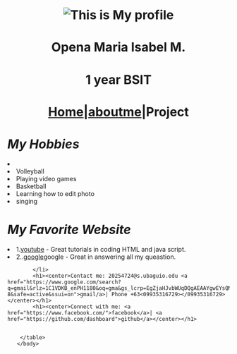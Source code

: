 <!DOCTYPE html>
<html></html>   
       <head></head>
       <body>
        <title>"Laboratory  Exam - Opena Maria Isabel M."</title>
        <table>
            <h1><center><img src="isa.jpg" alt="This is My profile"></center></h1>
            <h1><center>Opena Maria Isabel M.</center></h1>
            <h1><center>1 year BSIT</center></h1>
            <h1><center><a href="HTML/index.html/project.html">Home</a>|<a href="file:///Z:/HTML/index.html/aboutme.html">aboutme</a>|Project</center></h1>
            <h1><b><i>My Hobbies</i></b></h1>
            <li>
                <li>Volleyball</li>
                <li>Playing video games</li>
                <li>Basketball</li>
                <li>Learning how to edit photo</li>
                <li> singing</li>
            <h1><i><b>My Favorite Website</b></i></h1>
            <li>1.<a href="https://www.google.com/search?gs_ssp=eJzj4tTP1TewzEouKzZg9GKvzC8tKU1KBQA_-AaN&q=youtube&rlz=1C1VDKB_enPH1180&oq=ypo&gs_lcrp=EgZjaHJvbWUqDwgBEC4YChiDARixAxiABDIJCAAQRRg5GIAEMg8IARAuGAoYgwEYsQMYgAQyDwgCEC4YChiDARixAxiABDIJCAMQABgKGIAEMg8IBBAAGAoYgwEYsQMYgAQyBwgFEAAYgAQyDwgGEAAYChiDARixAxiABDIGCAcQBRhA0gEIMjY3N2owajeoAgCwAgA&sourceid=chrome&ie=UTF-8&safe=active&ssui=on">youtube</a> - Great tutorials in coding HTML and java script.</li>
            <li>2..<a href="https://www.google.com/search?gs_ssp=eJzj4tTP1TcwMU02T1JgNGB0YPBiS8_PT89JBQBASQXT&q=google&rlz=1C1VDKB_enPH1180&oq=go&gs_lcrp=EgZjaHJvbWUqEwgBEC4YgwEYxwEYsQMY0QMYgAQyBggAEEUYOTITCAEQLhiDARjHARixAxjRAxiABDIQCAIQABiDARixAxiABBiKBTINCAMQABiDARixAxiABDIKCAQQABixAxiABDINCAUQABiDARixAxiABDINCAYQABiDARixAxiABDIGCAcQRRg80gEINDEyNWowajeoAgCwAgA&sourceid=chrome&ie=UTF-8&safe=active&ssui=on">google</a>google - Great in answering all my queastion.</li>

            </li>
            <h1><center>Contact me: 20254724@s.ubaguio.edu <a href="https://www.google.com/search?q=gmail&rlz=1C1VDKB_enPH1180&oq=gma&gs_lcrp=EgZjaHJvbWUqDQgAEAAYgwEYsQMYgAQyDQgAEAAYgwEYsQMYgAQyDwgBEEUYORiDARixAxiABDINCAIQABiDARixAxiABDINCAMQABiDARixAxiABDIKCAQQABixAxiABDIJCAUQABgKGIAEMg0IBhAAGIMBGLEDGIAEMgoIBxAAGLEDGIAE0gEIMjY2MWowajeoAgCwAgA&sourceid=chrome&ie=UTF-8&safe=active&ssui=on">gmail/a>| Phone +63<09935316729></09935316729></center></h1>
            <h1><center>Connect with me: <a href="https://www.facebook.com/">facebook</a>| <a href="https://github.com/dashboard">github</a></center></h1>
        
            
        </table>
       </body>
    
